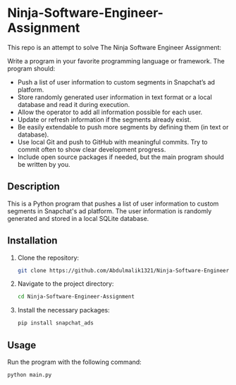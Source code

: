 # Ninja-Software-Engineer-Assignment

This repo is an attempt to solve The Ninja Software Engineer Assignment:

Write a program in your favorite programming language or framework. The program should:

- Push a list of user information to custom segments in Snapchat’s ad platform.
- Store randomly generated user information in text format or a local database and read it during execution.
- Allow the operator to add all information possible for each user.
- Update or refresh information if the segments already exist.
- Be easily extendable to push more segments by defining them (in text or database).
- Use local Git and push to GitHub with meaningful commits. Try to commit often to show clear development progress.
- Include open source packages if needed, but the main program should be written by you.

## Description

This is a Python program that pushes a list of user information to custom segments in Snapchat's ad platform. The user information is randomly generated and stored in a local SQLite database.

## Installation

1. Clone the repository:
   ```bash
   git clone https://github.com/Abdulmalik1321/Ninja-Software-Engineer-Assignment.git
   ```
2. Navigate to the project directory:
   ```bash
   cd Ninja-Software-Engineer-Assignment
   ```
3. Install the necessary packages:
   ```bash
   pip install snapchat_ads
   ```

## Usage

Run the program with the following command:

```bash
python main.py
```

